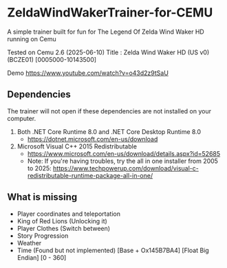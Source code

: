 # ZeldaWindWakerTrainer-for-CEMU
A simple trainer built for fun for The Legend Of Zelda Wind Waker HD running on Cemu

Tested on Cemu 2.6 (2025-06-10)
Title : Zelda Wind Waker HD (US v0) (BCZE01) [0005000-10143500]

Demo https://www.youtube.com/watch?v=o43d2z9tSaU

## Dependencies

The trainer will not open if these dependencies are not installed on your computer.

1. Both .NET Core Runtime 8.0 and .NET Core Desktop Runtime 8.0
   * https://dotnet.microsoft.com/en-us/download
2. Microsoft Visual C++ 2015 Redistributable
   * https://www.microsoft.com/en-us/download/details.aspx?id=52685
   * Note: If you're having troubles, try the all in one installer from 2005 to 2025: https://www.techpowerup.com/download/visual-c-redistributable-runtime-package-all-in-one/

## What is missing

* Player coordinates and teleportation
* King of Red Lions (Unlocking it)
* Player Clothes (Switch between)
* Story Progression
* Weather
* Time (Found but not implemented) [Base + Ox145B7BA4] [Float Big Endian] [0 - 360]
